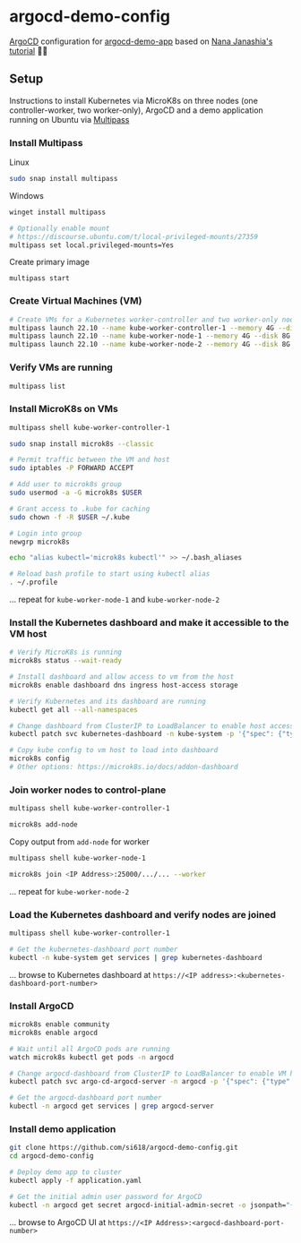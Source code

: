 # argocd-demo-config
[ArgoCD](https://argo-cd.readthedocs.io/en/stable/) configuration for [argocd-demo-app](https://github.com/si618/argocd-demo-app) based on [Nana Janashia's tutorial](https://youtu.be/MeU5_k9ssrs) 🙇‍♂️
## Setup
Instructions to install Kubernetes via MicroK8s on three nodes (one controller-worker, two worker-only), ArgoCD and a demo application running on Ubuntu via [Multipass](https://multipass.run)

### Install Multipass
Linux
```bash
sudo snap install multipass
```
Windows
```bash
winget install multipass

# Optionally enable mount
# https://discourse.ubuntu.com/t/local-privileged-mounts/27359
multipass set local.privileged-mounts=Yes
```
Create primary image
```
multipass start
```
### Create Virtual Machines (VM)

```bash
# Create VMs for a Kubernetes worker-controller and two worker-only nodes
multipass launch 22.10 --name kube-worker-controller-1 --memory 4G --disk 8G --cpus 2
multipass launch 22.10 --name kube-worker-node-1 --memory 4G --disk 8G --cpus 2
multipass launch 22.10 --name kube-worker-node-2 --memory 4G --disk 8G --cpus 2
```

### Verify VMs are running

```bash
multipass list
```

### Install MicroK8s on VMs
```bash
multipass shell kube-worker-controller-1
```
```bash
sudo snap install microk8s --classic

# Permit traffic between the VM and host
sudo iptables -P FORWARD ACCEPT

# Add user to microk8s group
sudo usermod -a -G microk8s $USER

# Grant access to .kube for caching
sudo chown -f -R $USER ~/.kube

# Login into group
newgrp microk8s

echo "alias kubectl='microk8s kubectl'" >> ~/.bash_aliases

# Reload bash profile to start using kubectl alias
. ~/.profile
```

... repeat for `kube-worker-node-1` and `kube-worker-node-2`

### Install the Kubernetes dashboard and make it accessible to the VM host
```bash
# Verify MicroK8s is running
microk8s status --wait-ready

# Install dashboard and allow access to vm from the host
microk8s enable dashboard dns ingress host-access storage

# Verify Kubernetes and its dashboard are running
kubectl get all --all-namespaces

# Change dashboard from ClusterIP to LoadBalancer to enable host access
kubectl patch svc kubernetes-dashboard -n kube-system -p '{"spec": {"type": "LoadBalancer"}}'

# Copy kube config to vm host to load into dashboard
microk8s config
# Other options: https://microk8s.io/docs/addon-dashboard
```

### Join worker nodes to control-plane
```bash
multipass shell kube-worker-controller-1

microk8s add-node
```

Copy output from `add-node` for worker
```bash
multipass shell kube-worker-node-1

microk8s join <IP Address>:25000/.../... --worker
```

... repeat for `kube-worker-node-2`

### Load the Kubernetes dashboard and verify nodes are joined
```bash
multipass shell kube-worker-controller-1
```
```bash
# Get the kubernetes-dashboard port number
kubectl -n kube-system get services | grep kubernetes-dashboard
```
... browse to Kubernetes dashboard at `https://<IP address>:<kubernetes-dashboard-port-number>`

### Install ArgoCD

```bash
microk8s enable community
microk8s enable argocd

# Wait until all ArgoCD pods are running
watch microk8s kubectl get pods -n argocd

# Change argocd-dashboard from ClusterIP to LoadBalancer to enable VM host access
kubectl patch svc argo-cd-argocd-server -n argocd -p '{"spec": {"type": "LoadBalancer"}}'

# Get the argocd-dashboard port number
kubectl -n argocd get services | grep argocd-server
```

### Install demo application

```bash
git clone https://github.com/si618/argocd-demo-config.git
cd argocd-demo-config

# Deploy demo app to cluster
kubectl apply -f application.yaml

# Get the initial admin user password for ArgoCD
kubectl -n argocd get secret argocd-initial-admin-secret -o jsonpath="{.data.password}" | base64 --decode && echo
```
... browse to ArgoCD UI at `https://<IP Address>:<argocd-dashboard-port-number>`
